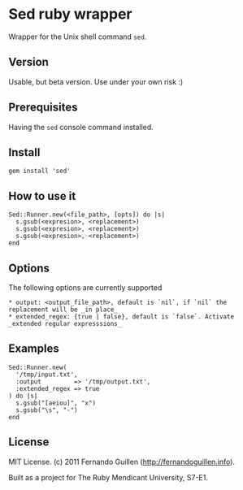 # Sed ruby wrapper

Wrapper for the Unix shell command `sed`.

## Version

Usable, but beta version. Use under your own risk :)

## Prerequisites

Having the `sed` console command installed.

## Install

    gem install 'sed'
    
## How to use it

    Sed::Runner.new(<file_path>, [opts]) do |s|
      s.gsub(<expresion>, <replacement>)
      s.gsub(<expresion>, <replacement>)
      s.gsub(<expresion>, <replacement>)
    end

## Options

The following options are currently supported

    * output: <output_file_path>, default is `nil`, if `nil` the replacement will be _in place_
    * extended_regex: {true | false}, default is `false`. Activate _extended regular expresssions_

## Examples

    Sed::Runner.new(
      '/tmp/input.txt', 
      :output         => '/tmp/output.txt', 
      :extended_regex => true
    ) do |s|
      s.gsub("[aeiou]", "x")
      s.gsub("\s", "-")
    end
    
## License

MIT License. (c) 2011 Fernando Guillen (http://fernandoguillen.info).

Built as a project for The Ruby Mendicant University, S7-E1.
